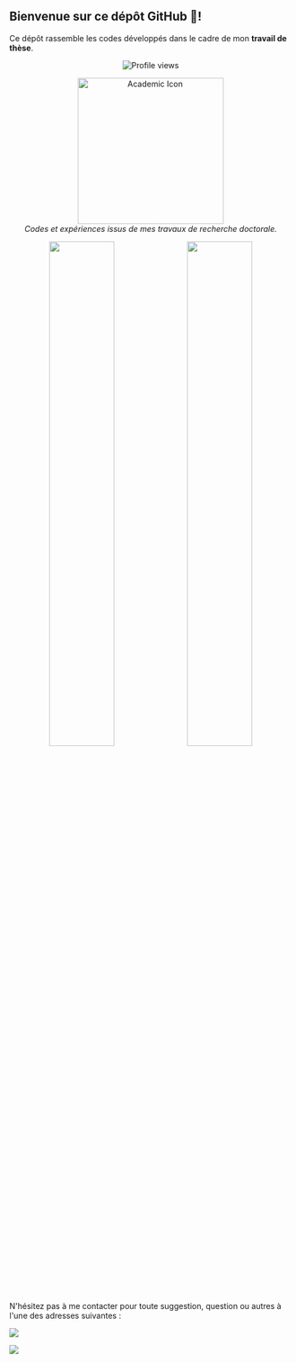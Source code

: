 ## Bienvenue sur ce dépôt GitHub 👋!

Ce dépôt rassemble les codes développés dans le cadre de mon **travail de thèse**.  

<p align="center">
  <img src="https://komarev.com/ghpvc/?username=TheseAdama&label=Nombre%20de%20vues&color=0A66C2&style=flat" alt="Profile views" />
</p>

<p align="center">
  <img width="260" src="https://cdn-icons-png.flaticon.com/512/3135/3135715.png" alt="Academic Icon"/><br>
  <em>Codes et expériences issus de mes travaux de recherche doctorale.</em>
</p>

<p align="center">
  <img width="48%" src="https://github-readme-stats.vercel.app/api?username=TheseAdama&show_icons=true&theme=highcontrast" />
  <img width="48%" src="https://github-readme-streak-stats.herokuapp.com/?user=TheseAdama&theme=highcontrast" />
</p>

N'hésitez pas à me contacter pour toute suggestion, question ou autres à l'une des adresses suivantes : 

[<img src="https://img.shields.io/badge/Gmail-theseadama2022@gmail.com-informational?style=for-the-badge&labelColor=black&logo=gmail&logoColor=29bb89&&color=29bb89"/>][gmail]

[gmail]:(mailto:theseadama2022@gmail.com)

[<img src="https://img.shields.io/badge/Gmail-adambarry207@gmail.com-informational?style=for-the-badge&labelColor=black&logo=gmail&logoColor=29bb89&&color=29bb89"/>][gmail]

[gmail]:(mailto:adambarry207@gmail.com)
